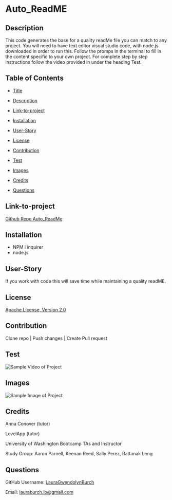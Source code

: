 # Auto_ReadME

## Description
This code generates the base for a quality readMe file you can match to any project.  You will need to have text editor visual studio code, with node.js downloaded in order to run this.  Follow the promps in the terminal to fill in the content specific to your own project.  For complete step by step instructions follow the video provided in under the heading Test.

## Table of Contents

* [Title](#Title)

* [Description](##Description)

* [Link-to-project](##Link-to-project)

* [Installation](##Installation)

* [User-Story](##User-Story)

* [License](##License)

* [Contribution](##Contribution)  

* [Test](##Test)

* [Images](##Images)

* [Credits](##Credits)

* [Questions](##Questions)



## Link-to-project 
[Github Repo Auto_ReadMe](https://lauragwendolynburch.github.io/Auto_ReadME/)


## Installation
* NPM i inquirer
* node.js

## User-Story
If you work with code this will save time while maintaining a quality readME.  

## License
[Apache License, Version 2.0](https://opensource.org/licenses/Apache-2.0)


## Contribution
Clone repo | Push changes | Create Pull request

## Test
![Sample Video of Project ](./images/sample1.png)

## Images
![Sample Image of Project ](./images/sample1.png)

## Credits
Anna Conover (tutor)

LevelApp (tutor)

University of Washington Bootcamp TAs and Instructor

Study Group: Aaron Parnell, Keenan Reed, Sally Perez, Rattanak Leng

## Questions
GitHub Username: [LauraGwendolynBurch](https://github.com/LauraGwendolynBurch)

Email: <lauraburch.lb@gmail.com>


